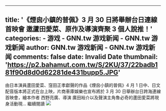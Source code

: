 
---
title: '《煙囪小鎮的普佩》3 月 30 日將舉辦台日連線首映會 邀蘆田愛菜、原作及導演齊聚
 3 個人說推！'
categories: 
    - 游戏
    - GNN.tw 游戏新闻 - GNN.tw 游戏新闻
author: GNN.tw 游戏新闻 - GNN.tw 游戏新闻
comments: false
date: Invalid Date
thumbnail: 'https://p2.bahamut.com.tw/S/2KU/37/22badb181f90d8d0d62281de431bupp5.JPG'
---

<div>   
由日本演員蘆田愛菜、窪田正孝獻聲的作品《煙囪小鎮的普佩》4 月 1 日中、日文配音版本將正式在台上映，片商車庫娛樂也宣布將於 3 月 30 日舉辦台日跨海連線首映會，繪本作者 西野亮廣、導演 廣田裕介以及聲演主角魯必奇的蘆田愛菜將現身活動現...
繼續閱讀
<img src="https://p2.bahamut.com.tw/S/2KU/37/22badb181f90d8d0d62281de431bupp5.JPG" referrerpolicy="no-referrer">  
</div>
            